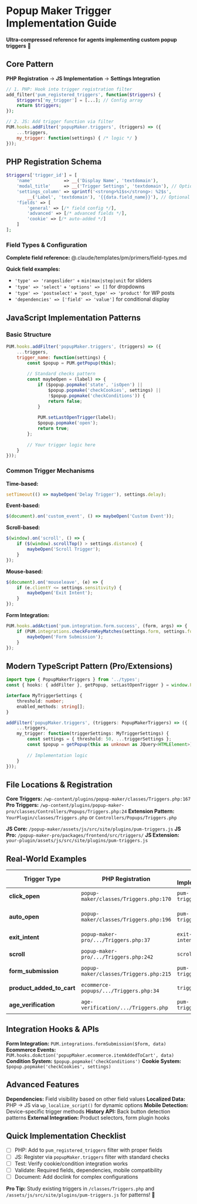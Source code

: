 # Popup Maker Trigger Implementation Guide

**Ultra-compressed reference for agents implementing custom popup triggers** 🎯

## Core Pattern

**PHP Registration** → **JS Implementation** → **Settings Integration**

```php
// 1. PHP: Hook into trigger registration filter
add_filter('pum_registered_triggers', function($triggers) {
    $triggers['my_trigger'] = [...]; // Config array
    return $triggers;
});
```

```js
// 2. JS: Add trigger function via filter
PUM.hooks.addFilter('popupMaker.triggers', (triggers) => ({
    ...triggers,
    my_trigger: function(settings) { /* logic */ }
}));
```

## PHP Registration Schema

```php
$triggers['trigger_id'] = [
    'name'            => __('Display Name', 'textdomain'),
    'modal_title'     => __('Trigger Settings', 'textdomain'), // Optional
    'settings_column' => sprintf('<strong>%1$s</strong>: %2$s', 
        __('Label', 'textdomain'), '{{data.field_name}}'), // Optional
    'fields' => [
        'general' => [/* field config */],
        'advanced' => [/* advanced fields */],
        'cookie' => [/* auto-added */]
    ]
];
```

### Field Types & Configuration

**Complete field reference:** @.claude/templates/pm/primers/field-types.md

**Quick field examples:**
- `'type' => 'rangeslider'` + `min|max|step|unit` for sliders
- `'type' => 'select'` + `'options' => []` for dropdowns  
- `'type' => 'postselect'` + `'post_type' => 'product'` for WP posts
- `'dependencies' => ['field' => 'value']` for conditional display

## JavaScript Implementation Patterns

### Basic Structure
```js
PUM.hooks.addFilter('popupMaker.triggers', (triggers) => ({
    ...triggers,
    trigger_name: function(settings) {
        const $popup = PUM.getPopup(this);
        
        // Standard checks pattern
        const maybeOpen = (label) => {
            if ($popup.popmake('state', 'isOpen') || 
                $popup.popmake('checkCookies', settings) || 
                !$popup.popmake('checkConditions')) {
                return false;
            }
            
            PUM.setLastOpenTrigger(label);
            $popup.popmake('open');
            return true;
        };
        
        // Your trigger logic here
    }
}));
```

### Common Trigger Mechanisms

**Time-based:**
```js
setTimeout(() => maybeOpen('Delay Trigger'), settings.delay);
```

**Event-based:**
```js
$(document).on('custom_event', () => maybeOpen('Custom Event'));
```

**Scroll-based:**
```js
$(window).on('scroll', () => {
    if ($(window).scrollTop() > settings.distance) {
        maybeOpen('Scroll Trigger');
    }
});
```

**Mouse-based:**
```js
$(document).on('mouseleave', (e) => {
    if (e.clientY <= settings.sensitivity) {
        maybeOpen('Exit Intent');
    }
});
```

**Form Integration:**
```js
PUM.hooks.addAction('pum.integration.form.success', (form, args) => {
    if (PUM.integrations.checkFormKeyMatches(settings.form, settings.formInstanceId, args)) {
        maybeOpen('Form Submission');
    }
});
```

## Modern TypeScript Pattern (Pro/Extensions)

```ts
import type { PopupMakerTriggers } from '../types';
const { hooks: { addFilter }, getPopup, setLastOpenTrigger } = window.PUM;

interface MyTriggerSettings {
    threshold: number;
    enabled_methods: string[];
}

addFilter('popupMaker.triggers', (triggers: PopupMakerTriggers) => ({
    ...triggers,
    my_trigger: function(triggerSettings: MyTriggerSettings) {
        const settings = { threshold: 50, ...triggerSettings };
        const $popup = getPopup(this as unknown as JQuery<HTMLElement>);
        
        // Implementation logic
    }
}));
```

## File Locations & Registration

**Core Triggers:** `/wp-content/plugins/popup-maker/classes/Triggers.php:167`
**Pro Triggers:** `/wp-content/plugins/popup-maker-pro/classes/Controllers/Popups/Triggers.php:24`
**Extension Pattern:** `YourPlugin/classes/Triggers.php` or `Controllers/Popups/Triggers.php`

**JS Core:** `/popup-maker/assets/js/src/site/plugins/pum-triggers.js`
**JS Pro:** `/popup-maker-pro/packages/frontend/src/triggers/`
**JS Extension:** `your-plugin/assets/js/src/site/plugins/pum-triggers.js`

## Real-World Examples

| Trigger Type | PHP Registration | JS Implementation | Key Features |
|---|---|---|---|
| **click_open** | `popup-maker/classes/Triggers.php:170` | `pum-triggers.js:66` | Selector-based, do_default option |
| **auto_open** | `popup-maker/classes/Triggers.php:196` | `pum-triggers.js:40` | Delay, cookie/condition checks |
| **exit_intent** | `popup-maker-pro/.../Triggers.php:37` | `exit-intent.ts:48` | Multi-method, device detection |
| **scroll** | `popup-maker-pro/.../Triggers.php:242` | `scroll.ts` | Distance/element, close_on_up |
| **form_submission** | `popup-maker/classes/Triggers.php:215` | `pum-triggers.js:153` | Integration system |
| **product_added_to_cart** | `ecommerce-popups/.../Triggers.php:34` | `triggers.ts:32` | Product filtering, AJAX hooks |
| **age_verification** | `age-verification/.../Triggers.php` | `pum-triggers.js:4` | Auto-open + close blocking |

## Integration Hooks & APIs

**Form Integration:** `PUM.integrations.formSubmission($form, data)`
**Ecommerce Events:** `PUM.hooks.doAction('popupMaker.ecommerce.itemAddedToCart', data)`
**Condition System:** `$popup.popmake('checkConditions')`
**Cookie System:** `$popup.popmake('checkCookies', settings)`

## Advanced Features

**Dependencies:** Field visibility based on other field values
**Localized Data:** PHP → JS via `wp_localize_script()` for dynamic options
**Mobile Detection:** Device-specific trigger methods
**History API:** Back button detection patterns
**External Integration:** Product selectors, form plugin hooks

## Quick Implementation Checklist

- [ ] PHP: Add to `pum_registered_triggers` filter with proper fields
- [ ] JS: Register via `popupMaker.triggers` filter with standard checks
- [ ] Test: Verify cookie/condition integration works
- [ ] Validate: Required fields, dependencies, mobile compatibility
- [ ] Document: Add doclink for complex configurations

**Pro Tip:** Study existing triggers in `/classes/Triggers.php` and `/assets/js/src/site/plugins/pum-triggers.js` for patterns! 🚀

